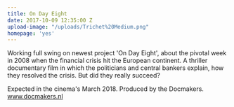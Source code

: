 ```yaml
---
title: On Day Eight
date: 2017-10-09 12:35:00 Z
upload-image: "/uploads/Trichet%20Medium.png"
homepage: 'yes'
---
```


Working full swing on newest project 'On Day Eight', about the pivotal week in 2008 when the financial crisis hit the European continent. A thriller documentary film in which the politicians and central bankers explain, how they resolved the crisis. But did they really succeed?

Expected in the cinema's March 2018. Produced by the Docmakers. www.docmakers.nl